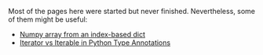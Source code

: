 Most of the pages here were started but never finished. Nevertheless, some of them might be useful:

- [Numpy array from an index-based dict](./numpy-array-from-index-based-dict.md)
- [Iterator vs Iterable in Python Type Annotations](./Iterator-vs-Iterable-in-Python-3-Type-Annotations.md)
